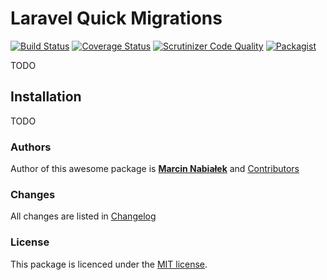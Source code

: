 # Laravel Quick Migrations

[![Build Status](https://travis-ci.org/mnabialek/laravel-quick-migrations.svg?branch=master)](https://travis-ci.org/mnabialek/laravel-quick-migrations)
[![Coverage Status](https://coveralls.io/repos/github/mnabialek/laravel-quick-migrations/badge.svg)](https://coveralls.io/github/mnabialek/laravel-quick-migrations)
[![Scrutinizer Code Quality](https://scrutinizer-ci.com/g/mnabialek/laravel-quick-migrations/badges/quality-score.png?b=master)](https://scrutinizer-ci.com/g/mnabialek/laravel-quick-migrations/)
[![Packagist](https://img.shields.io/packagist/dt/mnabialek/laravel-quick-migrations.svg)](https://packagist.org/packages/mnabialek/laravel-version)

TODO

## Installation

TODO

### Authors

Author of this awesome package is **[Marcin Nabiałek](http://marcin.nabialek.org/en/)**  and [Contributors](https://github.com/mnabialek/laravel-quick-migrations/graphs/contributors)

### Changes

All changes are listed in [Changelog](CHANGELOG.md)

### License

This package is licenced under the [MIT license](LICENSE).